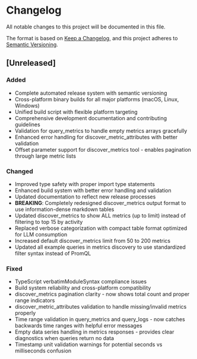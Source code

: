 # Changelog

All notable changes to this project will be documented in this file.

The format is based on [Keep a Changelog](https://keepachangelog.com/en/1.0.0/),
and this project adheres to [Semantic Versioning](https://semver.org/spec/v2.0.0.html).

## [Unreleased]

### Added
- Complete automated release system with semantic versioning
- Cross-platform binary builds for all major platforms (macOS, Linux, Windows)
- Unified build script with flexible platform targeting
- Comprehensive development documentation and contributing guidelines
- Validation for query_metrics to handle empty metrics arrays gracefully
- Enhanced error handling for discover_metric_attributes with better validation
- Offset parameter support for discover_metrics tool - enables pagination through large metric lists

### Changed
- Improved type safety with proper import type statements
- Enhanced build system with better error handling and validation
- Updated documentation to reflect new release processes
- **BREAKING**: Completely redesigned discover_metrics output format to use information-dense markdown tables
- Updated discover_metrics to show ALL metrics (up to limit) instead of filtering to top 15 by activity
- Replaced verbose categorization with compact table format optimized for LLM consumption
- Increased default discover_metrics limit from 50 to 200 metrics
- Updated all example queries in metrics discovery to use standardized filter syntax instead of PromQL

### Fixed
- TypeScript verbatimModuleSyntax compliance issues
- Build system reliability and cross-platform compatibility
- discover_metrics pagination clarity - now shows total count and proper range indicators
- discover_metric_attributes validation to handle missing/invalid metrics properly
- Time range validation in query_metrics and query_logs - now catches backwards time ranges with helpful error messages
- Empty data series handling in metrics responses - provides clear diagnostics when queries return no data
- Timestamp unit validation warnings for potential seconds vs milliseconds confusion